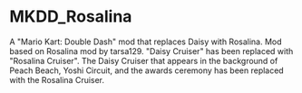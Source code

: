 # MKDD\_Rosalina

A "Mario Kart: Double Dash" mod that replaces Daisy with Rosalina. Mod based on Rosalina mod by tarsa129. "Daisy Cruiser" has been replaced with "Rosalina Cruiser". The Daisy Cruiser that appears in the background of Peach Beach, Yoshi Circuit, and the awards ceremony has been replaced with the Rosalina Cruiser.

